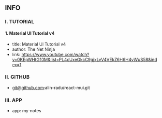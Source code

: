 ## INFO

### I. TUTORIAL

#### 1. Material UI Tutorial v4

- title: Material UI Tutorial v4
- author: The Net Ninja
- link: https://www.youtube.com/watch?v=0KEpWHtG10M&list=PL4cUxeGkcC9gjxLvV4VEkZ6H6H4yWuS58&index=1

### II. GITHUB

- git@github.com:alin-radu/react-mui.git

### III. APP

- app: my-notes
